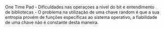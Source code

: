 
One Time Pad
	- Dificuldades nas operaçoes a nivel do bit e entendimento de bibliotecas
	- O problema na utilização de uma chave random é que a sua entropia provém de funções específicas ao sistema operativo, a fiabilidade de uma chave não é constante desta maneira.
	